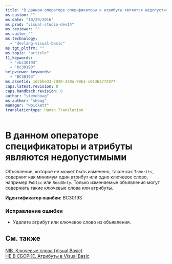 ```yaml
---
title: "В данном операторе спецификаторы и атрибуты являются недопустимыми | Microsoft Docs"
ms.custom: ""
ms.date: "10/29/2016"
ms.prod: "visual-studio-dev14"
ms.reviewer: ""
ms.suite: ""
ms.technology: 
  - "devlang-visual-basic"
ms.tgt_pltfrm: ""
ms.topic: "article"
f1_keywords: 
  - "vbc30193"
  - "bc30193"
helpviewer_keywords: 
  - "BC30193"
ms.assetid: 1d2bbe33-7920-438a-90b1-c01363772877
caps.latest.revision: 8
caps.handback.revision: 8
author: "stevehoag"
ms.author: "shoag"
manager: "wpickett"
translationtype: Human Translation
---
```

# В данном операторе спецификаторы и атрибуты являются недопустимыми
Объявление, которое не может быть изменено, такое как `Inherits`, содержит как минимум один атрибут или одно ключевое слово, например `Public` или `ReadOnly`. Только изменяемые объявления могут содержать такие ключевые слова или атрибуты.  
  
 **Идентификатор ошибки:** BC30193  
  
### Исправление ошибки  
  
-   Удалите атрибут или ключевое слово из объявления.  
  
## См. также  
 [NIB. Ключевые слова \(Visual Basic\)](http://msdn.microsoft.com/ru-ru/3a6fda51-6ade-4862-a407-1c305c3906ec)   
 [НЕ В СБОРКЕ. Атрибуты в Visual Basic](http://msdn.microsoft.com/ru-ru/620bfc0e-4582-4c8b-8432-ebc5c3dccc22)